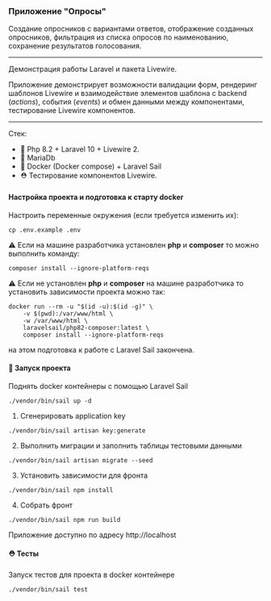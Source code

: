 ### Приложение "Опросы"

Создание опросников с вариантами ответов, отображение созданных
опросников, фильтрация из списка опросов по наименованию,
сохранение результатов голосования.

---

Демонстрация работы Laravel и пакета Livewire. 

Приложение демонстрирует возможности валидации форм, рендеринг 
шаблонов Livewire и взаимодействие элементов шаблона с backend (*actions*),
cобытия (*events*) и обмен данными между компонентами, тестирование Livewire компонентов.

---
Стек:
- 🐘 Php 8.2 + Laravel 10 + Livewire 2.
- 🦖 MariaDb
- 🐳 Docker (Docker compose) + Laravel Sail
- ⛑ Тестирование компонентов Livewire.

#### Настройка проекта и подготовка к старту docker

Настроить переменные окружения (если требуется изменить их):

```shell
cp .env.example .env
```

⚠ Если на машине разработчика установлен **php** и **composer** то можно выполнить команду:

```shell
composer install --ignore-platform-reqs
```

⚠ Если не установлен **php** и **composer** на машине разработчика то установить зависимости проекта можно так:

```shell
docker run --rm -u "$(id -u):$(id -g)" \
    -v $(pwd):/var/www/html \
    -w /var/www/html \
    laravelsail/php82-composer:latest \
    composer install --ignore-platform-reqs
```

на этом подготовка к работе с Laravel Sail закончена.

#### 🐳 Запуск проекта

Поднять docker контейнеры с помощью Laravel Sail
```shell
./vendor/bin/sail up -d
```

1.  Сгенерировать application key

```shell
./vendor/bin/sail artisan key:generate
```

2. Выполнить миграции и заполнить таблицы тестовыми данными

```shell
./vendor/bin/sail artisan migrate --seed
```
3. Установить зависимости для фронта

```shell
./vendor/bin/sail npm install
```

4. Собрать фронт

```shell
./vendor/bin/sail npm run build
```

Приложение доступно по адресу http://localhost

#### ⛑ Тесты

Запуск тестов для проекта в docker контейнере

```shell
./vendor/bin/sail test
```
